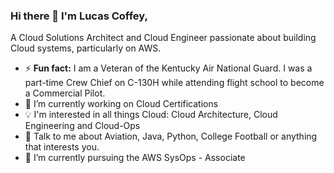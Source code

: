 

### Hi there 👋 I'm Lucas Coffey,

A Cloud Solutions Architect and Cloud Engineer passionate about building Cloud systems, particularly on AWS. 


- ⚡ **Fun fact:** I am a Veteran of the Kentucky Air National Guard. I was a part-time Crew Chief on C-130H while attending flight school to become a Commercial Pilot.
- 🔭 I’m currently working on Cloud Certifications
- :bulb: I'm interested in all things Cloud: Cloud Architecture, Cloud Engineering and Cloud-Ops
- 💬 Talk to me about Aviation, Java, Python, College Football or anything that interests you.
- 🌱 I’m currently pursuing the AWS SysOps - Associate



